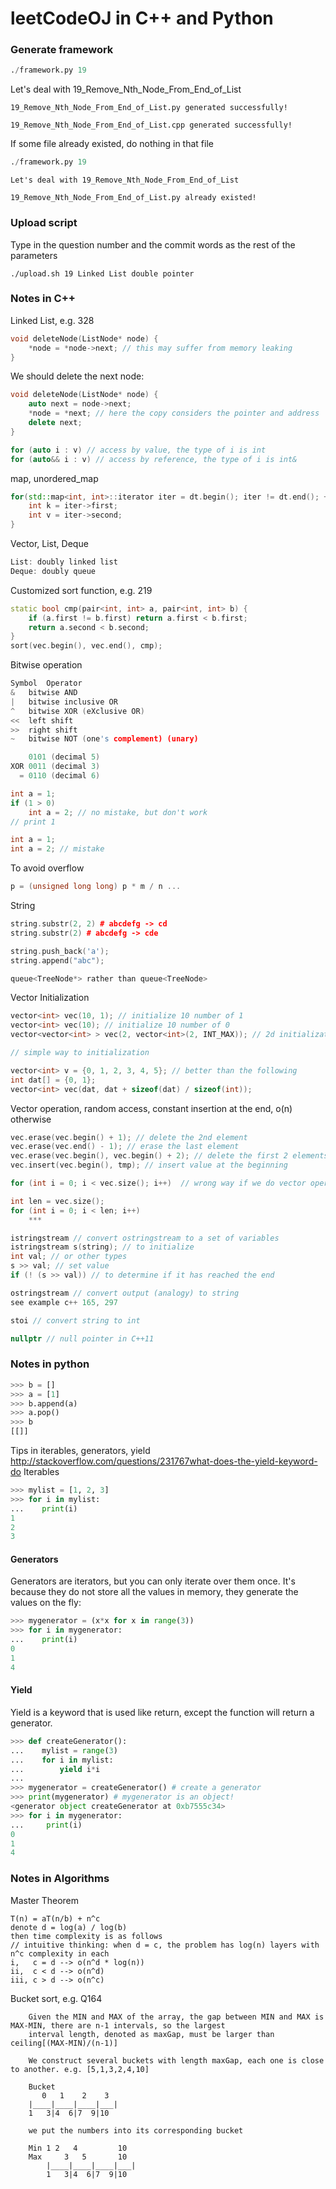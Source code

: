 # leetCodeOJ in C++ and Python


### Generate framework 

```python
./framework.py 19
```
Let's deal with 19_Remove_Nth_Node_From_End_of_List
```
19_Remove_Nth_Node_From_End_of_List.py generated successfully!

19_Remove_Nth_Node_From_End_of_List.cpp generated successfully!
```
If some file already existed, do nothing in that file
```python
./framework.py 19
```

```
Let's deal with 19_Remove_Nth_Node_From_End_of_List

19_Remove_Nth_Node_From_End_of_List.py already existed!
```

### Upload script

Type in the question number and the commit words as the rest of the parameters
```
./upload.sh 19 Linked List double pointer
```

### Notes in C++

Linked List, e.g. 328
```c++
void deleteNode(ListNode* node) {
    *node = *node->next; // this may suffer from memory leaking
}
```
We should delete the next node:
```c++
void deleteNode(ListNode* node) {
    auto next = node->next;
    *node = *next; // here the copy considers the pointer and address
    delete next;
}
```


```c++
for (auto i : v) // access by value, the type of i is int
for (auto&& i : v) // access by reference, the type of i is int&
```
map, unordered_map
```c++
for(std::map<int, int>::iterator iter = dt.begin(); iter != dt.end(); ++iter) {
    int k = iter->first;
    int v = iter->second;
}
```

Vector, List, Deque
```c++
List: doubly linked list
Deque: doubly queue
```

Customized sort function, e.g. 219
```c++
static bool cmp(pair<int, int> a, pair<int, int> b) {
    if (a.first != b.first) return a.first < b.first;
    return a.second < b.second;
}
sort(vec.begin(), vec.end(), cmp);
```

Bitwise operation

```c++
Symbol  Operator
&   bitwise AND
|   bitwise inclusive OR
^   bitwise XOR (eXclusive OR)
<<  left shift
>>  right shift
~   bitwise NOT (one's complement) (unary)
```
```c++
    0101 (decimal 5)
XOR 0011 (decimal 3)
  = 0110 (decimal 6)

```



```c++
int a = 1;
if (1 > 0)
    int a = 2; // no mistake, but don't work
// print 1

int a = 1;
int a = 2; // mistake
```

To avoid overflow
```c++
p = (unsigned long long) p * m / n ...
```

String
```c++
string.substr(2, 2) # abcdefg -> cd
string.substr(2) # abcdefg -> cde

string.push_back('a');
string.append("abc");
```
```c++
queue<TreeNode*> rather than queue<TreeNode>
```

Vector Initialization
```c++
vector<int> vec(10, 1); // initialize 10 number of 1
vector<int> vec(10); // initialize 10 number of 0
vector<vector<int> > vec(2, vector<int>(2, INT_MAX)); // 2d initialization

// simple way to initialization

vector<int> v = {0, 1, 2, 3, 4, 5}; // better than the following
int dat[] = {0, 1};
vector<int> vec(dat, dat + sizeof(dat) / sizeof(int));
```
Vector operation, random access, constant insertion at the end, o(n) otherwise
```c++
vec.erase(vec.begin() + 1); // delete the 2nd element
vec.erase(vec.end() - 1); // erase the last element
vec.erase(vec.begin(), vec.begin() + 2); // delete the first 2 elements
vec.insert(vec.begin(), tmp); // insert value at the beginning

for (int i = 0; i < vec.size(); i++)  // wrong way if we do vector operations in the loop

int len = vec.size();
for (int i = 0; i < len; i++)
    ***
```

```c++
istringstream // convert ostringstream to a set of variables
istringstream s(string); // to initialize
int val; // or other types
s >> val; // set value
if (! (s >> val)) // to determine if it has reached the end

ostringstream // convert output (analogy) to string
see example c++ 165, 297
```
```c++
stoi // convert string to int
```

```c++
nullptr // null pointer in C++11
```


### Notes in python

```python
>>> b = []
>>> a = [1]
>>> b.append(a)
>>> a.pop()
>>> b
[[]]
```

Tips in iterables, generators, yield
http://stackoverflow.com/questions/231767what-does-the-yield-keyword-do
Iterables
```python
>>> mylist = [1, 2, 3]
>>> for i in mylist:
...    print(i)
1
2
3
```
#### Generators
Generators are iterators, but you can only iterate over them once. It's because they do not store all the values in memory, they generate the values on the fly:
```python
>>> mygenerator = (x*x for x in range(3))
>>> for i in mygenerator:
...    print(i)
0
1
4
```

#### Yield

Yield is a keyword that is used like return, except the function will return a generator.
```python
>>> def createGenerator():
...    mylist = range(3)
...    for i in mylist:
...        yield i*i
...
>>> mygenerator = createGenerator() # create a generator
>>> print(mygenerator) # mygenerator is an object!
<generator object createGenerator at 0xb7555c34>
>>> for i in mygenerator:
...     print(i)
0
1
4

```


### Notes in Algorithms

Master Theorem
```
T(n) = aT(n/b) + n^c
denote d = log(a) / log(b)
then time complexity is as follows
// intuitive thinking: when d = c, the problem has log(n) layers with n^c complexity in each
i,   c = d --> o(n^d * log(n))  
ii,  c < d --> o(n^d)
iii, c > d --> o(n^c)
```

Bucket sort, e.g. Q164
```
    Given the MIN and MAX of the array, the gap between MIN and MAX is MAX-MIN, there are n-1 intervals, so the largest
    interval length, denoted as maxGap, must be larger than ceiling[(MAX-MIN)/(n-1)]

    We construct several buckets with length maxGap, each one is close to another. e.g. [5,1,3,2,4,10]

    Bucket 
       0   1    2    3
    |____|____|____|___|
    1   3|4  6|7  9|10

    we put the numbers into its corresponding bucket

    Min 1 2   4         10
    Max     3   5       10
        |____|____|____|___|
        1   3|4  6|7  9|10
```
